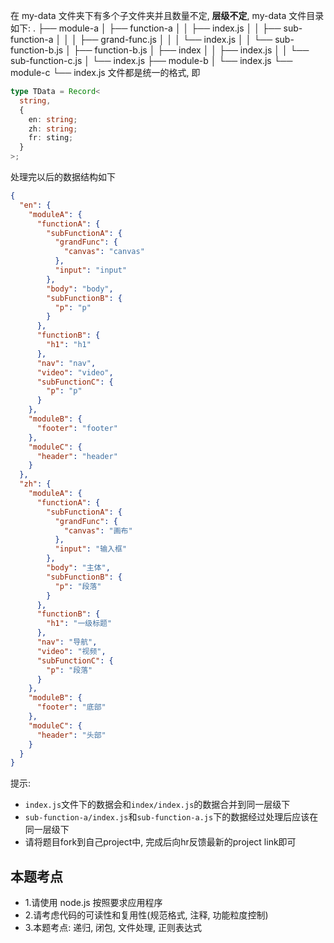 在 my-data 文件夹下有多个子文件夹并且数量不定, **层级不定**, my-data 文件目录如下:
.
├── module-a
│ ├── function-a
│ │ ├── index.js
│ │ ├── sub-function-a
│ │ │ ├── grand-func.js
│ │ │ └── index.js
│ │ └── sub-function-b.js
│ ├── function-b.js
│ ├── index
│ │ ├── index.js
│ │ └── sub-function-c.js
│ └── index.js
├── module-b
│ └── index.js
└── module-c
└── index.js
文件都是统一的格式, 即

```ts
type TData = Record<
  string,
  {
    en: string;
    zh: string;
    fr: sting;
  }
>;
```

处理完以后的数据结构如下

```json
{
  "en": {
    "moduleA": {
      "functionA": {
        "subFunctionA": {
          "grandFunc": {
            "canvas": "canvas"
          },
          "input": "input"
        },
        "body": "body",
        "subFunctionB": {
          "p": "p"
        }
      },
      "functionB": {
        "h1": "h1"
      },
      "nav": "nav",
      "video": "video",
      "subFunctionC": {
        "p": "p"
      }
    },
    "moduleB": {
      "footer": "footer"
    },
    "moduleC": {
      "header": "header"
    }
  },
  "zh": {
    "moduleA": {
      "functionA": {
        "subFunctionA": {
          "grandFunc": {
            "canvas": "画布"
          },
          "input": "输入框"
        },
        "body": "主体",
        "subFunctionB": {
          "p": "段落"
        }
      },
      "functionB": {
        "h1": "一级标题"
      },
      "nav": "导航",
      "video": "视频",
      "subFunctionC": {
        "p": "段落"
      }
    },
    "moduleB": {
      "footer": "底部"
    },
    "moduleC": {
      "header": "头部"
    }
  }
}
```

提示:

- `index.js`文件下的数据会和`index/index.js`的数据合并到同一层级下
- `sub-function-a/index.js`和`sub-function-a.js`下的数据经过处理后应该在同一层级下
- 请将题目fork到自己project中, 完成后向hr反馈最新的project link即可

## 本题考点

- 1.请使用 node.js 按照要求应用程序
- 2.请考虑代码的可读性和复用性(规范格式, 注释, 功能粒度控制)
- 3.本题考点: 递归, 闭包, 文件处理, 正则表达式